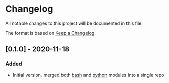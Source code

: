 # Changelog
All notable changes to this project will be documented in this file.

The format is based on [Keep a Changelog](https://keepachangelog.com/en/1.0.0/).

## [0.1.0] - 2020-11-18
### Added
- Initial version, merged both [bash] and [python] modules into a single repo


[bash]: bash
[python]: python

